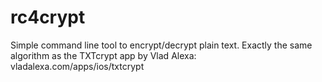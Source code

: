 # rc4crypt
Simple command line tool to encrypt/decrypt plain text. Exactly the same algorithm as the TXTcrypt app by Vlad Alexa: vladalexa.com/apps/ios/txtcrypt
